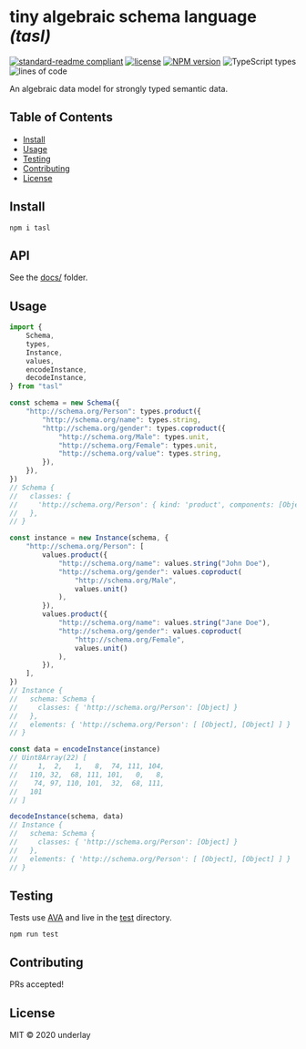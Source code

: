 # tiny algebraic schema language _(tasl)_

[![standard-readme compliant](https://img.shields.io/badge/readme%20style-standard-brightgreen.svg)](https://github.com/RichardLitt/standard-readme) [![license](https://img.shields.io/github/license/underlay/tasl)](https://opensource.org/licenses/MIT) [![NPM version](https://img.shields.io/npm/v/tasl)](https://www.npmjs.com/package/tasl) ![TypeScript types](https://img.shields.io/npm/types/tasl) ![lines of code](https://img.shields.io/tokei/lines/github/underlay/tasl)

An algebraic data model for strongly typed semantic data.

## Table of Contents

- [Install](#install)
- [Usage](#usage)
- [Testing](#testing)
- [Contributing](#contributing)
- [License](#license)

## Install

```
npm i tasl
```

## API

See the [docs/](./docs) folder.

## Usage

```ts
import {
	Schema,
	types,
	Instance,
	values,
	encodeInstance,
	decodeInstance,
} from "tasl"

const schema = new Schema({
	"http://schema.org/Person": types.product({
		"http://schema.org/name": types.string,
		"http://schema.org/gender": types.coproduct({
			"http://schema.org/Male": types.unit,
			"http://schema.org/Female": types.unit,
			"http://schema.org/value": types.string,
		}),
	}),
})
// Schema {
//   classes: {
//     'http://schema.org/Person': { kind: 'product', components: [Object] }
//   },
// }

const instance = new Instance(schema, {
	"http://schema.org/Person": [
		values.product({
			"http://schema.org/name": values.string("John Doe"),
			"http://schema.org/gender": values.coproduct(
				"http://schema.org/Male",
				values.unit()
			),
		}),
		values.product({
			"http://schema.org/name": values.string("Jane Doe"),
			"http://schema.org/gender": values.coproduct(
				"http://schema.org/Female",
				values.unit()
			),
		}),
	],
})
// Instance {
//   schema: Schema {
//     classes: { 'http://schema.org/Person': [Object] }
//   },
//   elements: { 'http://schema.org/Person': [ [Object], [Object] ] }
// }

const data = encodeInstance(instance)
// Uint8Array(22) [
//     1,  2,   1,   8,  74, 111, 104,
//   110, 32,  68, 111, 101,   0,   8,
//    74, 97, 110, 101,  32,  68, 111,
//   101
// ]

decodeInstance(schema, data)
// Instance {
//   schema: Schema {
//     classes: { 'http://schema.org/Person': [Object] }
//   },
//   elements: { 'http://schema.org/Person': [ [Object], [Object] ] }
// }
```

## Testing

Tests use [AVA](https://github.com/avajs/ava) and live in the [test](./test/) directory.

```
npm run test
```

## Contributing

PRs accepted!

## License

MIT © 2020 underlay
